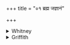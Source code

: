 +++
title = "०१ ब्रह्म जज्ञानं"

+++

<details><summary>Whitney</summary>

### Translation
1. The *bráhman* that was first born of old (*purástāt;* in the east?)  
Vena hath unclosed from the well-shining edge (*sīmatás;* horizon?); he  
unclosed the fundamental nearest shapes (*viṣṭhā́*) of it, the womb  
(*yóni*) of the existent and of the non-existent.

### Notes
The verse occurs in a large number of other texts: SV. (i. 321), VS.  
(xiii. 3), TS. (iv. 2. 8²), TB. (ii. 8. 8⁸), TA. (x. 1, vs. 42), MS.  
(ii. 7. 15), K. (xvi. 15 et al.), Kap. (25. 5 et al.), śśS. (v. 9. 5),  
AśS. (iv. 6. 3); and its pratīka in AB. (i. 19), GB. (ii. 2. 6)—and,  
what is very remarkable, everywhere without a variant; it is also  
repeated below as v. 6. 1. Vena is, even in the exposition of the verse  
given by śB. (vii. 4. 1. 14), explained as the sun, and so the comm.  
regards it, but very implausibly; the moon would better suit the  
occurrences of the word. The comm. gives both renderings to *purástāt*  
in **a**, and three different explanations of the pāda. In **b**, the  
translation takes *surúcas* as qualifying the virtual ablative *sīmatás*  
⌊which Weber takes as *sīm átas!* see also Whitney's note to Prāt. iii.  
43⌋; the comm. views it as accus. pl., and so does śB.; the latter makes  
it mean "these worlds," the former either that or "its own shining  
brightnesses." Pāda **c** is the most obscure of all; śB. simply  
declares it to designate the quarters (*díśas*); the comm. gives  
alternative interpretations, of no value; *upamā́s* (p. *upa॰mā́ḥ*, as if  
from root *mā* with *upa*) he paraphrases with *upamīyamānāḥ  
parichidyamānāḥ*.
</details>

<details><summary>Griffith</summary>

Eastward at first the prayer was generated: Vena disclosed bright flashes from the summit, Disclosed his deepest, nearest revelations, womb of the non- existent and existent.
</details>
